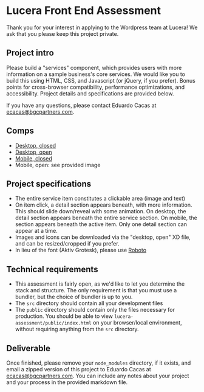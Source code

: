 # Lucera Front End Assessment

Thank you for your interest in applying to the Wordpress team at Lucera! We ask that you please keep this project private.

## Project intro

Please build a "services" component, which provides users with more information on a sample business's core services. We would like you to build this using HTML, CSS, and Javascript (or jQuery, if you prefer). Bonus points for cross-browser compatibility, performance optimizations, and accessibility. Project details and specifications are provided below.

If you have any questions, please contact Eduardo Cacas at ecacas@bgcpartners.com.

## Comps

- [Desktop, closed](https://xd.adobe.com/view/bfd74e4c-d45f-469a-ac3a-4a63070345d4-ea84/specs/)
- [Desktop, open](https://xd.adobe.com/view/b6b0ee43-d1f5-4be1-b4d7-ecb47cdbf10a-e3e3/specs/)
- [Mobile, closed](https://xd.adobe.com/view/7c5e12c8-3491-4392-8617-828094aa35a3-290d/specs/)
- Mobile, open: see provided image

## Project specifications

- The entire service item constitutes a clickable area (image and text)
- On item click, a detail section appears beneath, with more information. This should slide down/reveal with some animation. On desktop, the detail section appears beneath the entire service section. On mobile, the section appears beneath the active item. Only one detail section can appear at a time.
- Images and icons can be downloaded via the "desktop, open" XD file, and can be resized/cropped if you prefer. 
- In lieu of the font (Aktiv Grotesk), please use [Roboto](https://fonts.google.com/specimen/Roboto)

## Technical requirements

- This assessment is fairly open, as we'd like to let you determine the stack and structure. The only requirement is that you must use a bundler, but the choice of bundler is up to you.
- The `src` directory should contain all your development files
- The `public` directory should contain only the files necessary for production. You should be able to view `lucera-assessment/public/index.html` on your browser/local environment, without requiring anything from the `src` directory.

## Deliverable

Once finished, please remove your `node_modules` directory, if it exists, and email a zipped version of this project to Eduardo Cacas at ecacas@bgcpartners.com. You can include any notes about your project and your process in the provided markdown file.